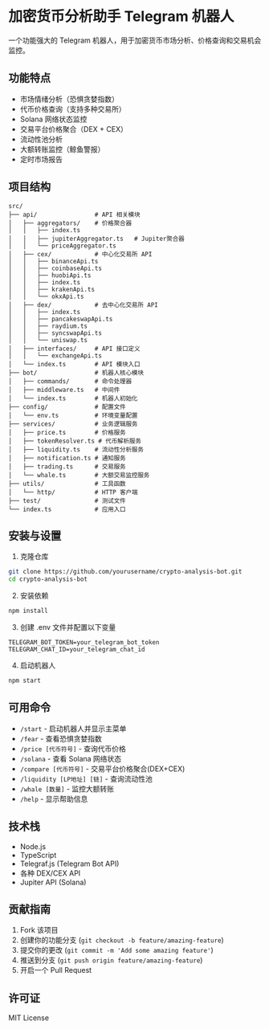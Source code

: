 # 加密货币分析助手 Telegram 机器人

一个功能强大的 Telegram 机器人，用于加密货币市场分析、价格查询和交易机会监控。

## 功能特点

- 市场情绪分析（恐惧贪婪指数）
- 代币价格查询（支持多种交易所）
- Solana 网络状态监控
- 交易平台价格聚合（DEX + CEX）
- 流动性池分析
- 大额转账监控（鲸鱼警报）
- 定时市场报告

## 项目结构

```
src/
├── api/                # API 相关模块
│   ├── aggregators/    # 价格聚合器
│   │   ├── index.ts
│   │   ├── jupiterAggregator.ts   # Jupiter聚合器
│   │   └── priceAggregator.ts
│   ├── cex/            # 中心化交易所 API
│   │   ├── binanceApi.ts
│   │   ├── coinbaseApi.ts
│   │   ├── huobiApi.ts
│   │   ├── index.ts
│   │   ├── krakenApi.ts
│   │   └── okxApi.ts
│   ├── dex/            # 去中心化交易所 API
│   │   ├── index.ts
│   │   ├── pancakeswapApi.ts
│   │   ├── raydium.ts
│   │   ├── syncswapApi.ts
│   │   └── uniswap.ts
│   ├── interfaces/     # API 接口定义
│   │   └── exchangeApi.ts
│   └── index.ts        # API 模块入口
├── bot/                # 机器人核心模块
│   ├── commands/       # 命令处理器
│   ├── middleware.ts   # 中间件
│   └── index.ts        # 机器人初始化
├── config/             # 配置文件
│   └── env.ts          # 环境变量配置
├── services/           # 业务逻辑服务
│   ├── price.ts        # 价格服务
│   ├── tokenResolver.ts # 代币解析服务
│   ├── liquidity.ts    # 流动性分析服务
│   ├── notification.ts # 通知服务
│   ├── trading.ts      # 交易服务
│   └── whale.ts        # 大额交易监控服务
├── utils/              # 工具函数
│   └── http/           # HTTP 客户端
├── test/               # 测试文件
└── index.ts            # 应用入口
```

## 安装与设置

1. 克隆仓库
```bash
git clone https://github.com/yourusername/crypto-analysis-bot.git
cd crypto-analysis-bot
```

2. 安装依赖
```bash
npm install
```

3. 创建 .env 文件并配置以下变量
```
TELEGRAM_BOT_TOKEN=your_telegram_bot_token
TELEGRAM_CHAT_ID=your_telegram_chat_id
```

4. 启动机器人
```bash
npm start
```

## 可用命令

- `/start` - 启动机器人并显示主菜单
- `/fear` - 查看恐惧贪婪指数
- `/price [代币符号]` - 查询代币价格
- `/solana` - 查看 Solana 网络状态
- `/compare [代币符号]` - 交易平台价格聚合(DEX+CEX)
- `/liquidity [LP地址] [链]` - 查询流动性池
- `/whale [数量]` - 监控大额转账
- `/help` - 显示帮助信息

## 技术栈

- Node.js
- TypeScript
- Telegraf.js (Telegram Bot API)
- 各种 DEX/CEX API
- Jupiter API (Solana)

## 贡献指南

1. Fork 该项目
2. 创建你的功能分支 (`git checkout -b feature/amazing-feature`)
3. 提交你的更改 (`git commit -m 'Add some amazing feature'`)
4. 推送到分支 (`git push origin feature/amazing-feature`)
5. 开启一个 Pull Request

## 许可证

MIT License